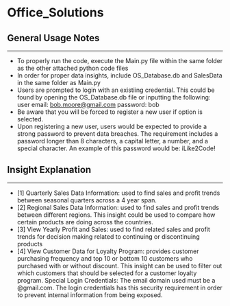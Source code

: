 # Office_Solutions

## General Usage Notes
- - - - - - - - - - -
- To properly run the code, execute the Main.py file within the
same folder as the other attached python code files
- In order for proper data insights, include OS_Database.db and
SalesData in the same folder as Main.py
- Users are prompted to login with an existiing credential. This 
could be found by opening the OS_Database.db file or inputting the
following:
user email: bob.moore@gmail.com 
password: bob
- Be aware that you will be forced to register a new user if
option is selected.
- Upon registering a new user, users would be expected to provide
a strong password to prevent data breaches. The requirement
includes a password longer than 8 characters, a capital letter, a
number, and a special character. An example of this password
would be: iLike2Code!

## Insight Explanation
- - - - - - - - - - - -
- [1] Quarterly Sales Data Information: used to find sales and
profit trends between seasonal quarters across a 4 year span.
- [2] Regional Sales Data Information: used to find sales and
profit trends between different regions. This insight could be
used to compare how certain products are doing across the
countries.
- [3] View Yearly Profit and Sales: used to find related sales
and profit trends for decision making related to continuing or
discontinuing products
- [4] View Customer Data for Loyalty Program: provides customer
purchasing frequency and top 10 or bottom 10 customers who
purchased with or without discount. This insight can be used to
filter out which customers that should be selected for a customer
loyalty program.
Special Login Credentials: The email domain used must be a
@gmail.com. The login credentials has this security requirement
in order to prevent internal information from being exposed.





